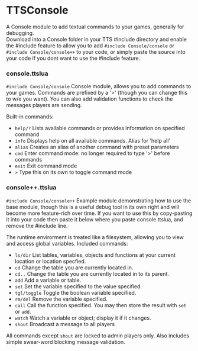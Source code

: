 # TTSConsole

A Console module to add textual commands to your games, generally for debugging.  
Download into a Console folder in your TTS #include directory and enable the #include feature to
allow you to add ```#include Console/console``` or ```#include Console/console++``` to your code,
or simply paste the source into your code if you dont want to use the #include feature.

### console.ttslua
```#include Console/console```
Console module, allows you to add commands to your games.  Commands are prefixed by a '>' (though
you can change this to w/e you want).  You can also add validation functions to check the messages
players are sending.  

Built-in commands:
* ```help/?```  Lists available commands or provides information on specified command
* ```info```    Displays help on all available commands.  Alias for 'help all'
* ```alias```   Creates an alias of another command with preset parameters
* ```cmd```     Enter command mode: no longer required to type '>' before commands
* ```exit```    Exit command mode
* ```>```       Type this on its own to toggle command mode

### console++.ttslua
```#include Console/console++```
Example module demonstrating how to use the base module, though this is a useful debug tool in its own
right and will become more feature-rich over time.  If you want to use this by copy-pasting it into your
code then paste it below where you paste console.ttslua, and remove the #include line.

The runtime envirorment is treated like a filesystem, allowing you to view and access global variables.
Included commands:
* ```ls/dir```      List tables, variables, objects and functions at your current location or location specfied.
* ```cd```          Change the table you are currently located in.  
* ```cd..```        Change the table you are currently located in to its parent.
* ```add```         Add a variable or table.
* ```set```         Set the variable specified to the value specified.
* ```tgl/toggle```  Toggle the boolean variable specified.
* ```rm/del```      Remove the variable specified.
* ```call```        Call the function specified.  You may then store the result with ```set``` or ```add```.
* ```watch```       Watch a variable or object; display it if it changes.
* ```shout```       Broadcast a message to all players

All commands except ```shout``` are locked to admin players only.
Also includes simple swear-word blocking message validation.

